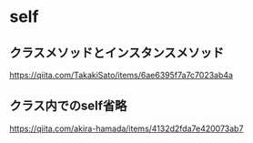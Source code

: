 # self

## クラスメソッドとインスタンスメソッド
https://qiita.com/TakakiSato/items/6ae6395f7a7c7023ab4a

## クラス内でのself省略
https://qiita.com/akira-hamada/items/4132d2fda7e420073ab7